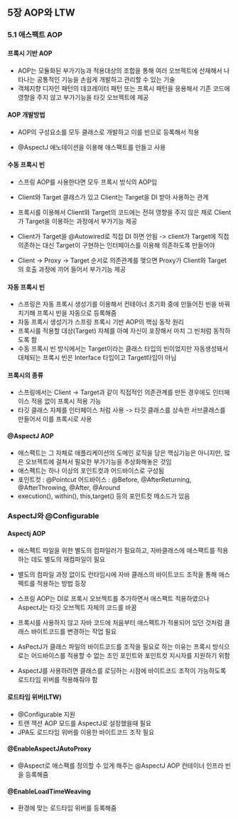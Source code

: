 ## 5장 AOP와 LTW

### 5.1 애스팩트 AOP

#### 프록시 기반 AOP

- AOP는 모듈화된 부가기능과 적용대상의 조합을 통해 여러 오브젝트에 산재해서 나타나는 공통적인 기능을 손쉽게 개발하고 관리할 수 있는 기술
- 객체지향 디자인 패턴의 데코레이터 패턴 또는 프록시 패턴을 응용해서 기존 코드에 영향을 주지 않고 부가기능을 타깃 오브젝트에 제공



#### AOP 개발방법

- AOP의 구성요소를 모두 클래스로 개발하고 이를 빈으로 등록해서 적용

- @AspectJ 애노테이션을 이용해 애스팩트를 만들고 사용

  

#### 수동 프록시 빈

- 스프링 AOP를 사용한다면 모두 프록시 방식의 AOP임
- Client와 Target 클래스가 있고 Client는 Target을 DI 받아 사용하는 관계
- 프록시를 이용해서 Client와 Target의 코드에는 전혀 영향을 주지 않은 채로 Client가 Target을 이용하는 과정에서 부가기능 제공

- Client가 Target을 @Autowired로 직접 DI 하면 안됨 -> client가 Target에 직접 의존하는 대신 Target이 구현하는 인터페이스를 이용해 의존하도록 만들어야
- Client -> Proxy -> Target 순서로 의존관계를 맺으면 Proxy가 Client와 Target의 호출 과정에 끼어 들어서 부가기능 제공



#### 자동 프록시 빈

- 스프링은 자동 프록시 생성기를 이용해서 컨테이너 초기화 중에 만들어진 빈을 바꿔치기해 프록시 빈을 자동으로 등록해줌
- 자동 프록시 생성기가 스프링 프록시 기반 AOP의 핵심 동작 원리
- 프록시를 적용할 대상(Target) 자체를 아예 자신이 포장해서 마치 그 빈처럼 동작하도록 함
- 수동 프록시 빈 방식에서는 Target이라는 클래스 타입의 빈이었지만 자동생성돼서 대체되는 프록시 빈은 Interface 타입이고 Target타입이 아님



#### 프록시의 종류

- 스프링에서는 Client -> Target과 같이 직접적인 의존관계를 만든 경우에도 인터페이스 적용 없이 프록시 적용 가능
- 타깃 클래스 자체를 인터페이스 처럼 사용 -> 타깃 클래스를 상속한 서브클래스를 만들어서 이를 프록시로 사용



#### @AspectJ AOP

- 애스팩트는 그 자체로 애플리케이션의 도메인 로직을 담은 핵심기능은 아니지만, 많은 오브젝트에 걸쳐서 필요한 부가기능을 추상화해놓은 것임
- 애스펙트는 하나 이상의 포인트컷과 어드바이스로 구성됨
- 포인트컷 : @Pointcut  어드바이스 : @Before, @AfterReturning, @AfterThrowing, @After, @Around
- execution(), within(), this,target() 등의 포인트컷 메소드가 있음 



### AspectJ와 @Configurable

#### Aspectj AOP

- 애스펙트 파일을 위한 별도의 컴파일러가 필요하고, 자바클래스에 애스팩트를 적용하는 데도 별도의 재컴파일이 필요
- 별도의 컴파일 과정 없이도 런타임시에 자바 클래스의 바이트코드 조작을 통해 애스펙트를 적용하는 방법 등장
- 스프링 AOP는 DI로 프록시 오브젝트를 추가하면서 애스펙트 적용하였으나 AspectJ는 타깃 오브젝트 자체의 코드를 바꿈
- 프록시를 사용하지 않고 자바 코드에 처음부터 애스펙트가 적용되어 있던 것처럼 클래스 바이트코드를 변경하는 작업 필요
- AsPectJ가 클래스 파일의 바이트코드를 조작을 필요로 하는 이유는 프록시 방식으로는 어드바이스를 적용할 수 없는 조인 포인트와 포인트컷 지시자를 지원하기 위함

- AspectJ를 사용하려면 클래스를 로딩하는 시점에 바이트코드 조작이 가능하도록 로드타임 위버를 적용해줘야 함



#### 로드타임 위버(LTW)

- @Configurable 지원
- 트랜 잭션 AOP 모드를 AspectJ로 설정했을때 필요
- JPA도 로드타임 위버를 이용한 바이트코드 조작 필요



#### @EnableAspectJAutoProxy

- @Aspect로 애스팩를 정의할 수 있게 해주는 @AspectJ AOP 컨테이너 인프라 빈을 등록해줌



#### @EnableLoadTimeWeaving

- 환경에 맞는 로드타임 위버를 등록해줌







